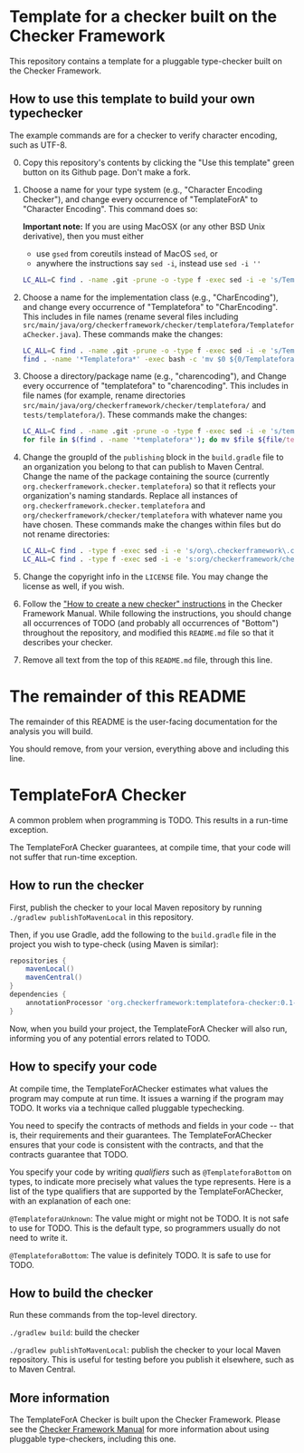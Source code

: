 # Template for a checker built on the Checker Framework

This repository contains a template for a pluggable type-checker built on the
Checker Framework.

## How to use this template to build your own typechecker

The example commands are for a
checker to verify character encoding, such as UTF-8.

0. Copy this repository's contents by clicking the
   "Use this template" green button on its Github page.  Don't make a fork.

1. Choose a name for your type system (e.g., "Character Encoding Checker"),
   and change every occurrence of "TemplateForA" to "Character Encoding".
   This command does so:

   **Important note:** If you are using MacOSX (or any other BSD Unix derivative),
   then you must either

   * use `gsed` from coreutils instead of MacOS `sed`, or
   * anywhere the instructions say `sed -i`, instead use `sed -i ''`

   <!-- markdownlint-disable line-length -->
   ```sh
   LC_ALL=C find . -name .git -prune -o -type f -exec sed -i -e 's/TemplateForA/Character Encoding/g' {} \;
   ```
   <!-- markdownlint-enable line-length -->

2. Choose a name for the implementation class (e.g., "CharEncoding"), and
   change every occurrence of "Templatefora" to "CharEncoding".
   This includes in file names (rename several files including
   `src/main/java/org/checkerframework/checker/templatefora/TemplateforaChecker.java`).
   These commands make the changes:

   <!-- markdownlint-disable line-length -->
   ```sh
   LC_ALL=C find . -name .git -prune -o -type f -exec sed -i -e 's/Templatefora/CharEncoding/g' {} \;
   find . -name '*Templatefora*' -exec bash -c 'mv $0 ${0/Templatefora/CharEncoding}' {} \;
   ```
   <!-- markdownlint-enable line-length -->

3. Choose a directory/package name (e.g., "charencoding"), and
   Change every occurrence of "templatefora" to "charencoding".
     This includes in file names (for example, rename directories
     `src/main/java/org/checkerframework/checker/templatefora/` and `tests/templatefora/`).
   These commands make the changes:

   <!-- markdownlint-disable line-length -->
   ```sh
   LC_ALL=C find . -name .git -prune -o -type f -exec sed -i -e 's/templatefora/charencoding/g' {} \;
   for file in $(find . -name '*templatefora*'); do mv $file ${file/templatefora/charencoding}; done
   ```
   <!-- markdownlint-enable line-length -->

4. Change the groupId of the `publishing` block in the `build.gradle` file
   to an organization you belong to that can publish to Maven
   Central. Change the name of the package containing the source (currently
   `org.checkerframework.checker.templatefora`) so that it reflects your
   organization's naming standards. Replace all instances of
   `org.checkerframework.checker.templatefora` and
   `org/checkerframework/checker/templatefora` with whatever name you have chosen.
   These commands make the changes within files but do not rename directories:

   <!-- markdownlint-disable line-length -->
   ```sh
   LC_ALL=C find . -type f -exec sed -i -e 's/org\.checkerframework\.checker\.templatefora/my.organization.templatefora/g' {} \;
   LC_ALL=C find . -type f -exec sed -i -e 's:org/checkerframework/checker/templatefora:my/organization/templatefora:g' {} \;
   ```
   <!-- markdownlint-enable line-length -->

5. Change the copyright info in the `LICENSE` file.  You may change the license
   as well, if you wish.

6. Follow the ["How to create a new checker"
   instructions](https://checkerframework.org/manual/#creating-a-checker)
   in the Checker Framework Manual.
   While following the instructions, you should change all occurrences of TODO
   (and probably all occurrences of "Bottom") throughout the repository, and
   modified this `README.md` file so that it describes your checker.

7. Remove all text from the top of this `README.md` file, through this line.

# The remainder of this README

The remainder of this README is the user-facing documentation for the analysis
you will build.

You should remove, from your version, everything above and including this line.

# TemplateForA Checker

A common problem when programming is TODO.
This results in a run-time exception.

The TemplateForA Checker guarantees, at compile time, that your code will
not suffer that run-time exception.

## How to run the checker

First, publish the checker to your local Maven repository by running
`./gradlew publishToMavenLocal` in this repository.

Then, if you use Gradle, add the following to the `build.gradle` file in
the project you wish to type-check (using Maven is similar):

```gradle
repositories {
    mavenLocal()
    mavenCentral()
}
dependencies {
    annotationProcessor 'org.checkerframework:templatefora-checker:0.1-SNAPSHOT'
}
```

Now, when you build your project, the TemplateForA Checker will also run,
informing you of any potential errors related to TODO.

## How to specify your code

At compile time, the TemplateForAChecker estimates what values the program
may compute at run time.  It issues a warning if the program may
TODO.
It works via a technique called pluggable typechecking.

You need to specify the contracts of methods and fields in your code --
that is, their requirements and their guarantees.  The TemplateForAChecker
ensures that your code is consistent with the contracts, and that the
contracts guarantee that TODO.

You specify your code by writing *qualifiers* such as `@TemplateforaBottom`
on types, to indicate more precisely what values the type represents.
Here is a list of the type qualifiers that are supported by
the TemplateForAChecker, with an explanation of each one:

`@TemplateforaUnknown`:
The value might or might not be TODO. It is not safe to use for TODO.
This is the default type, so programmers usually do not need to write it.

`@TemplateforaBottom`:
The value is definitely TODO. It is safe to use for TODO.

## How to build the checker

Run these commands from the top-level directory.

`./gradlew build`: build the checker

`./gradlew publishToMavenLocal`: publish the checker to your local Maven repository.
This is useful for testing before you publish it elsewhere, such as to Maven Central.

## More information

The TemplateForA Checker is built upon the Checker Framework.  Please see
the [Checker Framework Manual](https://checkerframework.org/manual/) for
more information about using pluggable type-checkers, including this one.
